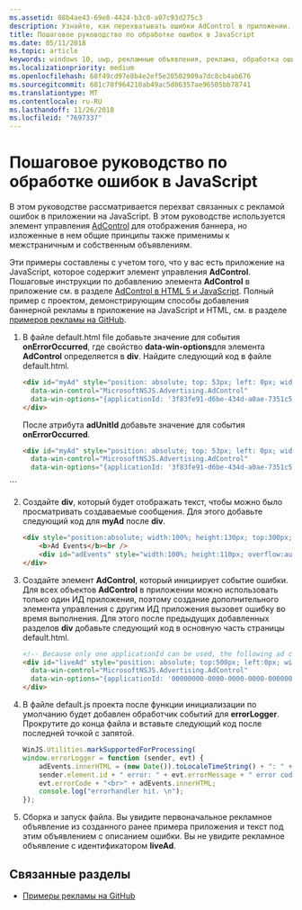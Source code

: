 ```yaml
---
ms.assetid: 08b4ae43-69e8-4424-b3c0-a07c93d275c3
description: Узнайте, как перехватывать ошибки AdControl в приложении.
title: Пошаговое руководство по обработке ошибок в JavaScript
ms.date: 05/11/2018
ms.topic: article
keywords: windows 10, uwp, рекламные объявления, реклама, обработка ошибок, javascript
ms.localizationpriority: medium
ms.openlocfilehash: 68f49cd97e8b4e2ef5e20502909a7dc8cb4ab676
ms.sourcegitcommit: 681c70f964210ab49ac5d06357ae96505bb78741
ms.translationtype: MT
ms.contentlocale: ru-RU
ms.lasthandoff: 11/26/2018
ms.locfileid: "7697337"
---
```

# <a name="error-handling-in-javascript-walkthrough"></a>Пошаговое руководство по обработке ошибок в JavaScript

В этом руководстве рассматривается перехват связанных с рекламой ошибок в приложении на JavaScript. В этом руководстве используется элемент управления [AdControl](https://docs.microsoft.com/uwp/api/microsoft.advertising.winrt.ui.adcontrol) для отображения баннера, но изложенные в нем общие принципы также применимы к межстраничным и собственным объявлениям.

Эти примеры составлены с учетом того, что у вас есть приложение на JavaScript, которое содержит элемент управления **AdControl**. Пошаговые инструкции по добавлению элемента **AdControl** в приложение см. в разделе [AdControl в HTML 5 и JavaScript](adcontrol-in-html-5-and-javascript.md). Полный пример с проектом, демонстрирующим способы добавления баннерной рекламы в приложение на JavaScript и HTML, см. в разделе [примеров рекламы на GitHub](http://aka.ms/githubads).

1.  В файле default.html file добавьте значение для события **onErrorOccurred**, где свойство **data-win-options**для элемента **AdControl** определяется в **div**. Найдите следующий код в файле default.html.
    ``` HTML
    <div id="myAd" style="position: absolute; top: 53px; left: 0px; width: 300px; height: 250px; z-index: 1"
      data-win-control="MicrosoftNSJS.Advertising.AdControl"
      data-win-options="{applicationId: '3f83fe91-d6be-434d-a0ae-7351c5a997f1', adUnitId: 'test'}">
    </div>
    ```
    После атрибута **adUnitId** добавьте значение для события **onErrorOccurred**.
    ``` HTML
    <div id="myAd" style="position: absolute; top: 53px; left: 0px; width: 300px; height: 250px; z-index: 1"
      data-win-control="MicrosoftNSJS.Advertising.AdControl"
      data-win-options="{applicationId: '3f83fe91-d6be-434d-a0ae-7351c5a997f1', adUnitId: 'test', onErrorOccurred: errorLogger}">
  </div>
  ```

2.  Создайте **div**, который будет отображать текст, чтобы можно было просматривать создаваемые сообщения. Для этого добавьте следующий код для **myAd** после **div**.
    ``` HTML
    <div style="position:absolute; width:100%; height:130px; top:300px; left:0px">
        <b>Ad Events</b><br />
        <div id="adEvents" style="width:100%; height:110px; overflow:auto"></div>
    </div>
    ```

3.  Создайте элемент **AdControl**, который инициирует событие ошибки. Для всех объектов **AdControl** в приложении можно использовать только один ИД приложения, поэтому создание дополнительного элемента управления с другим ИД приложения вызовет ошибку во время выполнения. Для этого после предыдущих добавленных разделов **div** добавьте следующий код в основную часть страницы default.html.
    ``` HTML
    <!-- Because only one applicationId can be used, the following ad control will fire an error event. -->
    <div id="liveAd" style="position: absolute; top:500px; left:0px; width:480px; height:80px"
      data-win-control="MicrosoftNSJS.Advertising.AdControl"
      data-win-options="{applicationId: '00000000-0000-0000-0000-000000000000', adUnitId: 'test', onErrorOccurred: errorLogger }" >
    </div>
    ```

4.  В файле default.js проекта после функции инициализации по умолчанию будет добавлен обработчик событий для **errorLogger**. Прокрутите до конца файла и вставьте следующий код после последней точкой с запятой.
    ``` javascript
    WinJS.Utilities.markSupportedForProcessing(
    window.errorLogger = function (sender, evt) {
        adEvents.innerHTML = (new Date()).toLocaleTimeString() + ": " +
        sender.element.id + " error: " + evt.errorMessage + " error code: " +
        evt.errorCode + "<br>" + adEvents.innerHTML;
        console.log("errorhandler hit. \n");
    });
    ```

5.  Сборка и запуск файла. Вы увидите первоначальное рекламное объявление из созданного ранее примера приложения и текст под этим объявлением с описанием ошибки. Вы не увидите рекламное объявление с идентификатором **liveAd**.

## <a name="related-topics"></a>Связанные разделы

* [Примеры рекламы на GitHub](http://aka.ms/githubads)
